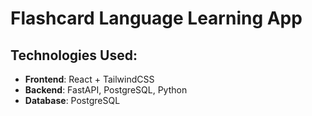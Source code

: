 # Flashcard Language Learning App

## Technologies Used:
- **Frontend**: React + TailwindCSS
- **Backend**: FastAPI, PostgreSQL, Python
- **Database**: PostgreSQL